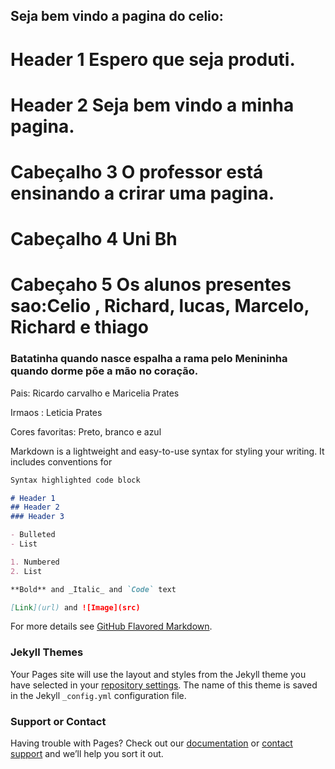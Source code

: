 ## Seja bem vindo a pagina do celio:
# Header 1 Espero  que seja produti.



# Header 2 Seja bem vindo a minha pagina.

# Cabeçalho 3  O professor está ensinando a crirar uma pagina.


# Cabeçalho 4 Uni Bh

# Cabeçaho 5 Os alunos presentes sao:Celio , Richard, lucas, Marcelo, Richard e thiago    










###  Batatinha quando nasce espalha a rama pelo Menininha quando dorme põe a mão no coração. 


Pais: Ricardo carvalho e Maricelia Prates

Irmaos : Leticia Prates 

Cores favoritas: Preto, branco e azul


Markdown is a lightweight and easy-to-use syntax for styling your writing. It includes conventions for

```markdown
Syntax highlighted code block

# Header 1
## Header 2
### Header 3

- Bulleted
- List

1. Numbered
2. List

**Bold** and _Italic_ and `Code` text

[Link](url) and ![Image](src)
```

For more details see [GitHub Flavored Markdown](https://guides.github.com/features/mastering-markdown/).

### Jekyll Themes

Your Pages site will use the layout and styles from the Jekyll theme you have selected in your [repository settings](https://github.com/celioricardoprates/celio_ricardo/settings). The name of this theme is saved in the Jekyll `_config.yml` configuration file.

### Support or Contact

Having trouble with Pages? Check out our [documentation](https://help.github.com/categories/github-pages-basics/) or [contact support](https://github.com/contact) and we’ll help you sort it out.
